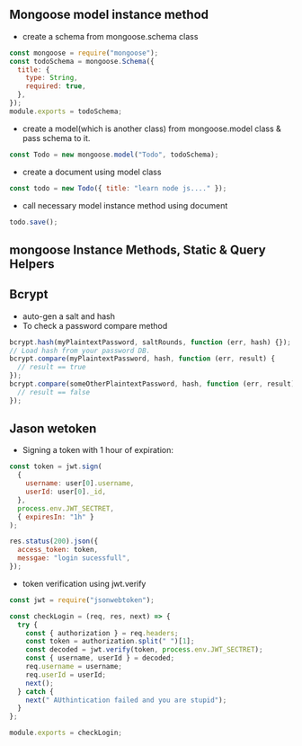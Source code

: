 ## Mongoose model instance method

- create a schema from mongoose.schema class

```javascript
const mongoose = require("mongoose");
const todoSchema = mongoose.Schema({
  title: {
    type: String,
    required: true,
  },
});
module.exports = todoSchema;
```

- create a model(which is another class) from mongoose.model class & pass schema to it.

```js
const Todo = new mongoose.model("Todo", todoSchema);
```

- create a document using model class

```js
const todo = new Todo({ title: "learn node js...." });
```

- call necessary model instance method using document

```javascript
todo.save();
```

## mongoose Instance Methods, Static & Query Helpers

## Bcrypt

- auto-gen a salt and hash
- To check a password compare method

```javascript
bcrypt.hash(myPlaintextPassword, saltRounds, function (err, hash) {});
// Load hash from your password DB.
bcrypt.compare(myPlaintextPassword, hash, function (err, result) {
  // result == true
});
bcrypt.compare(someOtherPlaintextPassword, hash, function (err, result) {
  // result == false
});
```

## Jason wetoken

- Signing a token with 1 hour of expiration:

```javascript
const token = jwt.sign(
  {
    username: user[0].username,
    userId: user[0]._id,
  },
  process.env.JWT_SECTRET,
  { expiresIn: "1h" }
);

res.status(200).json({
  access_token: token,
  messgae: "login sucessfull",
});
```

- token verification using jwt.verify

```javascript
const jwt = require("jsonwebtoken");

const checkLogin = (req, res, next) => {
  try {
    const { authorization } = req.headers;
    const token = authorization.split(" ")[1];
    const decoded = jwt.verify(token, process.env.JWT_SECTRET);
    const { username, userId } = decoded;
    req.username = username;
    req.userId = userId;
    next();
  } catch {
    next(" AUthintication failed and you are stupid");
  }
};

module.exports = checkLogin;
```
